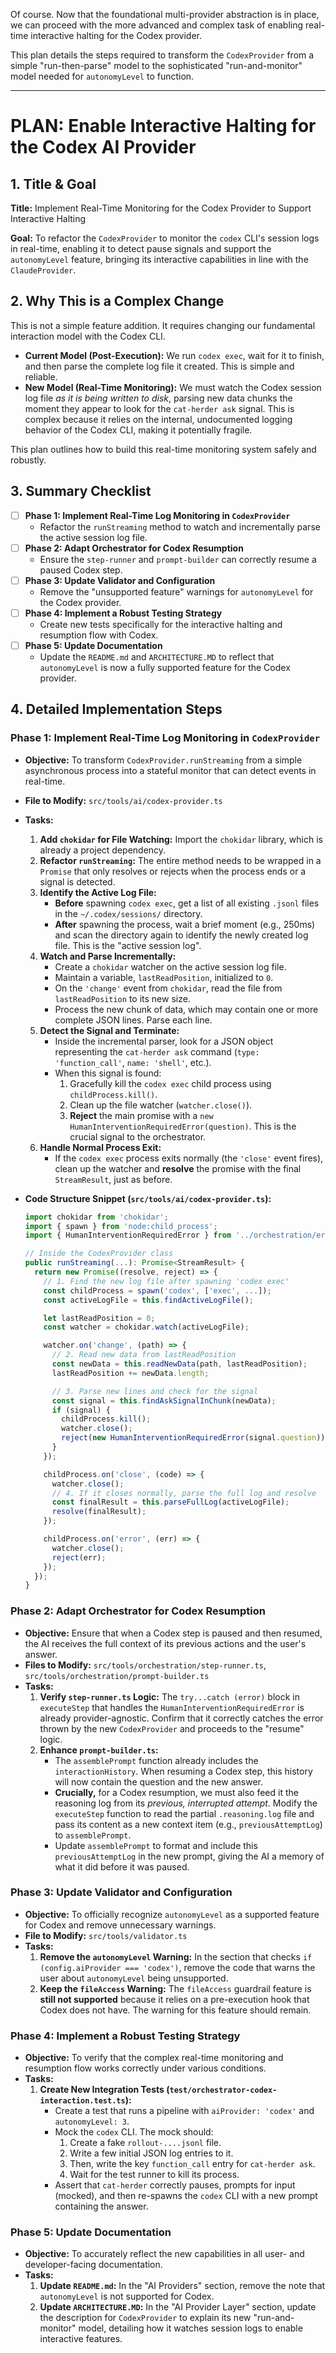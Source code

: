 Of course. Now that the foundational multi-provider abstraction is in place, we can proceed with the more advanced and complex task of enabling real-time interactive halting for the Codex provider.

This plan details the steps required to transform the `CodexProvider` from a simple "run-then-parse" model to the sophisticated "run-and-monitor" model needed for `autonomyLevel` to function.

---

# PLAN: Enable Interactive Halting for the Codex AI Provider

## 1. Title & Goal

**Title:** Implement Real-Time Monitoring for the Codex Provider to Support Interactive Halting

**Goal:** To refactor the `CodexProvider` to monitor the `codex` CLI's session logs in real-time, enabling it to detect pause signals and support the `autonomyLevel` feature, bringing its interactive capabilities in line with the `ClaudeProvider`.

## 2. Why This is a Complex Change

This is not a simple feature addition. It requires changing our fundamental interaction model with the Codex CLI.

*   **Current Model (Post-Execution):** We run `codex exec`, wait for it to finish, and then parse the complete log file it created. This is simple and reliable.
*   **New Model (Real-Time Monitoring):** We must watch the Codex session log file *as it is being written to disk*, parsing new data chunks the moment they appear to look for the `cat-herder ask` signal. This is complex because it relies on the internal, undocumented logging behavior of the Codex CLI, making it potentially fragile.

This plan outlines how to build this real-time monitoring system safely and robustly.

## 3. Summary Checklist

-   [ ] **Phase 1: Implement Real-Time Log Monitoring in `CodexProvider`**
    -   Refactor the `runStreaming` method to watch and incrementally parse the active session log file.
-   [ ] **Phase 2: Adapt Orchestrator for Codex Resumption**
    -   Ensure the `step-runner` and `prompt-builder` can correctly resume a paused Codex step.
-   [ ] **Phase 3: Update Validator and Configuration**
    -   Remove the "unsupported feature" warnings for `autonomyLevel` for the Codex provider.
-   [ ] **Phase 4: Implement a Robust Testing Strategy**
    -   Create new tests specifically for the interactive halting and resumption flow with Codex.
-   [ ] **Phase 5: Update Documentation**
    -   Update the `README.md` and `ARCHITECTURE.MD` to reflect that `autonomyLevel` is now a fully supported feature for the Codex provider.

## 4. Detailed Implementation Steps

### Phase 1: Implement Real-Time Log Monitoring in `CodexProvider`

-   **Objective:** To transform `CodexProvider.runStreaming` from a simple asynchronous process into a stateful monitor that can detect events in real-time.
-   **File to Modify:** `src/tools/ai/codex-provider.ts`
-   **Tasks:**
    1.  **Add `chokidar` for File Watching:** Import the `chokidar` library, which is already a project dependency.
    2.  **Refactor `runStreaming`:** The entire method needs to be wrapped in a `Promise` that only resolves or rejects when the process ends or a signal is detected.
    3.  **Identify the Active Log File:**
        *   **Before** spawning `codex exec`, get a list of all existing `.jsonl` files in the `~/.codex/sessions/` directory.
        *   **After** spawning the process, wait a brief moment (e.g., 250ms) and scan the directory again to identify the newly created log file. This is the "active session log".
    4.  **Watch and Parse Incrementally:**
        *   Create a `chokidar` watcher on the active session log file.
        *   Maintain a variable, `lastReadPosition`, initialized to `0`.
        *   On the `'change'` event from `chokidar`, read the file from `lastReadPosition` to its new size.
        *   Process the new chunk of data, which may contain one or more complete JSON lines. Parse each line.
    5.  **Detect the Signal and Terminate:**
        *   Inside the incremental parser, look for a JSON object representing the `cat-herder ask` command (`type: 'function_call'`, `name: 'shell'`, etc.).
        *   When this signal is found:
            1.  Gracefully kill the `codex exec` child process using `childProcess.kill()`.
            2.  Clean up the file watcher (`watcher.close()`).
            3.  **Reject** the main promise with a `new HumanInterventionRequiredError(question)`. This is the crucial signal to the orchestrator.
    6.  **Handle Normal Process Exit:**
        *   If the `codex exec` process exits normally (the `'close'` event fires), clean up the watcher and **resolve** the promise with the final `StreamResult`, just as before.

-   **Code Structure Snippet (`src/tools/ai/codex-provider.ts`):**
    ```typescript
    import chokidar from 'chokidar';
    import { spawn } from 'node:child_process';
    import { HumanInterventionRequiredError } from '../orchestration/errors.js';

    // Inside the CodexProvider class
    public runStreaming(...): Promise<StreamResult> {
      return new Promise((resolve, reject) => {
        // 1. Find the new log file after spawning 'codex exec'
        const childProcess = spawn('codex', ['exec', ...]);
        const activeLogFile = this.findActiveLogFile();

        let lastReadPosition = 0;
        const watcher = chokidar.watch(activeLogFile);

        watcher.on('change', (path) => {
          // 2. Read new data from lastReadPosition
          const newData = this.readNewData(path, lastReadPosition);
          lastReadPosition += newData.length;

          // 3. Parse new lines and check for the signal
          const signal = this.findAskSignalInChunk(newData);
          if (signal) {
            childProcess.kill();
            watcher.close();
            reject(new HumanInterventionRequiredError(signal.question));
          }
        });

        childProcess.on('close', (code) => {
          watcher.close();
          // 4. If it closes normally, parse the full log and resolve
          const finalResult = this.parseFullLog(activeLogFile);
          resolve(finalResult);
        });

        childProcess.on('error', (err) => {
          watcher.close();
          reject(err);
        });
      });
    }
    ```

### Phase 2: Adapt Orchestrator for Codex Resumption

-   **Objective:** Ensure that when a Codex step is paused and then resumed, the AI receives the full context of its previous actions and the user's answer.
-   **Files to Modify:** `src/tools/orchestration/step-runner.ts`, `src/tools/orchestration/prompt-builder.ts`
-   **Tasks:**
    1.  **Verify `step-runner.ts` Logic:** The `try...catch (error)` block in `executeStep` that handles the `HumanInterventionRequiredError` is already provider-agnostic. Confirm that it correctly catches the error thrown by the new `CodexProvider` and proceeds to the "resume" logic.
    2.  **Enhance `prompt-builder.ts`:**
        *   The `assemblePrompt` function already includes the `interactionHistory`. When resuming a Codex step, this history will now contain the question and the new answer.
        *   **Crucially,** for a Codex resumption, we must also feed it the reasoning log from its *previous, interrupted attempt*. Modify the `executeStep` function to read the partial `.reasoning.log` file and pass its content as a new context item (e.g., `previousAttemptLog`) to `assemblePrompt`.
        *   Update `assemblePrompt` to format and include this `previousAttemptLog` in the new prompt, giving the AI a memory of what it did before it was paused.

### Phase 3: Update Validator and Configuration

-   **Objective:** To officially recognize `autonomyLevel` as a supported feature for Codex and remove unnecessary warnings.
-   **File to Modify:** `src/tools/validator.ts`
-   **Tasks:**
    1.  **Remove the `autonomyLevel` Warning:** In the section that checks `if (config.aiProvider === 'codex')`, remove the code that warns the user about `autonomyLevel` being unsupported.
    2.  **Keep the `fileAccess` Warning:** The `fileAccess` guardrail feature is **still not supported** because it relies on a pre-execution hook that Codex does not have. The warning for this feature should remain.

### Phase 4: Implement a Robust Testing Strategy

-   **Objective:** To verify that the complex real-time monitoring and resumption flow works correctly under various conditions.
-   **Tasks:**
    1.  **Create New Integration Tests (`test/orchestrator-codex-interaction.test.ts`):**
        *   Create a test that runs a pipeline with `aiProvider: 'codex'` and `autonomyLevel: 3`.
        *   Mock the `codex` CLI. The mock should:
            1.  Create a fake `rollout-....jsonl` file.
            2.  Write a few initial JSON log entries to it.
            3.  Then, write the key `function_call` entry for `cat-herder ask`.
            4.  Wait for the test runner to kill its process.
        *   Assert that `cat-herder` correctly pauses, prompts for input (mocked), and then re-spawns the `codex` CLI with a new prompt containing the answer.

### Phase 5: Update Documentation

-   **Objective:** To accurately reflect the new capabilities in all user- and developer-facing documentation.
-   **Tasks:**
    1.  **Update `README.md`:** In the "AI Providers" section, remove the note that `autonomyLevel` is not supported for Codex.
    2.  **Update `ARCHITECTURE.MD`:** In the "AI Provider Layer" section, update the description for `CodexProvider` to explain its new "run-and-monitor" model, detailing how it watches session logs to enable interactive features.